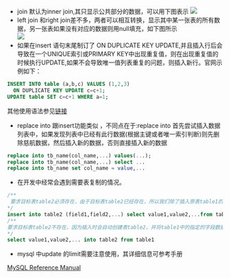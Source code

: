 * join 默认为inner join,其只显示公共部分的数据，可以用下图表示 
![](http://www.habadog.com.img.800cdn.com/wp-content/uploads/2013/06/inner_join.jpg)
* left join 和right join差不多，两者可以相互转换，显示其中某一张表的所有数据，另一张表如果没有对应的数据则用null填充，如下图所示  
![](http://www.habadog.com.img.800cdn.com/wp-content/uploads/2013/06/left_join.jpg)
* 如果在insert 语句末尾制订了 ON DUPLICATE KEY UPDATE,并且插入行后会导致在一个UNIQUE索引或PRIMARY KEY中出现重复值，则在出现重复值的时候执行UPDATE,如果不会导致唯一值列表重复的问题，则插入新行。官网示例如下：
```sql
INSERT INTO table (a,b,c) VALUES (1,2,3)
  ON DUPLICATE KEY UPDATE c=c+1;
UPDATE table SET c=c+1 WHERE a=1;
```
其他使用语法参见[链接](http://dev.mysql.com/doc/refman/5.0/en/insert-on-duplicate.html)  
* replace into 跟insert功能类似 ，不同点在于:replace into 首先尝试插入数据列表中，如果发现列表中已经有此行数据(根据主键或者唯一索引判断)则先删除慈航数据，然后插入新的数据，否则直接插入新的数据
```sql
replace into tb_name(col_name,...) values(...);
replace into tb_name(col_name,...) select ...
replace into tb_name set col_name = value,...
``` 
* 在开发中经常会遇到需要表复制的情况。
```sql
/**
 要求目标表table2必须存在，由于目标表table2已经存在，所以我们除了插入原表table1的字段外，还可以插入常量
*/
insert into table2 (field1,field2,...) select value1,value2,...from table1
/**
要求目标表table2不存在，因为插入时会自动创建表table2，并将table1中的指定的字段数据复制 到table2中
*/
select value1,value2,... into table2 from table1
```
  * mysql 中update 的limit需要注意使用，其详细信息可参考手册

[MySQL Reference Manual](http://man.chinaunix.net/database/mysql/zh-4.1.0/06-4.html)
